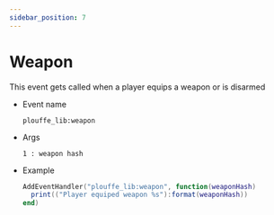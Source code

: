 ```yaml
---
sidebar_position: 7
---
```


# Weapon

This event gets called when a player equips a weapon or is disarmed

- Event name
  ```
  plouffe_lib:weapon
  ```

- Args
  ```
  1 : weapon hash
  ```

- Example
  ```lua
  AddEventHandler("plouffe_lib:weapon", function(weaponHash)
    print(("Player equiped weapon %s"):format(weaponHash))
  end)
  ```
